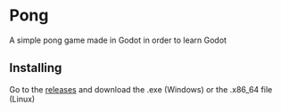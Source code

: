 # Pong
A simple pong game made in Godot in order to learn Godot

## Installing
Go to the [releases](https://github.com/jvadair/pong/releases) and download the .exe (Windows) or the .x86_64 file (Linux)
